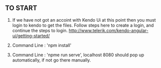 TO START
----------

1) If we have not got an accoint with Kendo Ui at this point then you must login to kendo to get
the files. Follow steps here to create a login, and continue the steps to login. http://www.telerik.com/kendo-angular-ui/getting-started/

2) Command Line : 'npm install'

3) Command Line : 'npme run serve', localhost 8080 should pop up automatically, if not go there manually.
